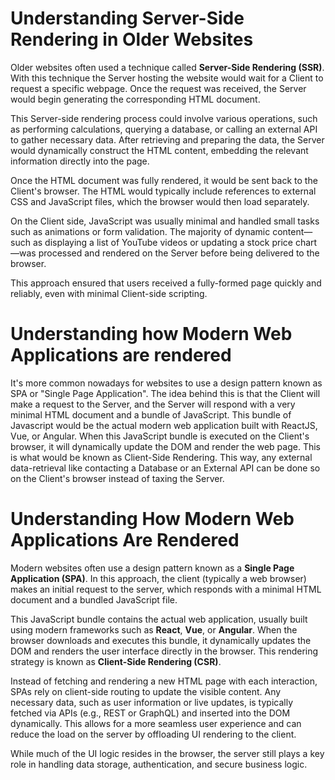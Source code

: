 # Understanding Server-Side Rendering in Older Websites

Older websites often used a technique called **Server-Side Rendering (SSR)**. With this technique the Server hosting the website would wait for a Client to request a specific webpage. Once the request was received, the Server would begin generating the corresponding HTML document.

This Server-side rendering process could involve various operations, such as performing calculations, querying a database, or calling an external API to gather necessary data. After retrieving and preparing the data, the Server would dynamically construct the HTML content, embedding the relevant information directly into the page.

Once the HTML document was fully rendered, it would be sent back to the Client's browser. The HTML would typically include references to external CSS and JavaScript files, which the browser would then load separately.

On the Client side, JavaScript was usually minimal and handled small tasks such as animations or form validation. The majority of dynamic content—such as displaying a list of YouTube videos or updating a stock price chart—was processed and rendered on the Server before being delivered to the browser.

This approach ensured that users received a fully-formed page quickly and reliably, even with minimal Client-side scripting.



# Understanding how Modern Web Applications are rendered

It's more common nowadays for websites to use a design pattern known as SPA or "Single Page Application". The idea
behind this is that the Client will make a request to the Server, and the Server will respond with a very minimal HTML document and a bundle of JavaScript. This bundle of Javascript would be the actual modern web application built with ReactJS, Vue, or Angular. When this JavaScript bundle is executed on the Client's browser, it will dynamically update the DOM and render the web page. This is what would be known as Client-Side Rendering. This way, any external data-retrieval like contacting a Database or an External API can be done so on the Client's browser instead of taxing the Server. 


# Understanding How Modern Web Applications Are Rendered

Modern websites often use a design pattern known as a **Single Page Application (SPA)**. In this approach, the client (typically a web browser) makes an initial request to the server, which responds with a minimal HTML document and a bundled JavaScript file.

This JavaScript bundle contains the actual web application, usually built using modern frameworks such as **React**, **Vue**, or **Angular**. When the browser downloads and executes this bundle, it dynamically updates the DOM and renders the user interface directly in the browser. This rendering strategy is known as **Client-Side Rendering (CSR)**.

Instead of fetching and rendering a new HTML page with each interaction, SPAs rely on client-side routing to update the visible content. Any necessary data, such as user information or live updates, is typically fetched via APIs (e.g., REST or GraphQL) and inserted into the DOM dynamically. This allows for a more seamless user experience and can reduce the load on the server by offloading UI rendering to the client.

While much of the UI logic resides in the browser, the server still plays a key role in handling data storage, authentication, and secure business logic.
